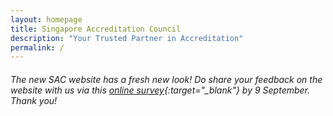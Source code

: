 ```yaml
---
layout: homepage
title: Singapore Accreditation Council
description: "Your Trusted Partner in Accreditation"
permalink: /
---
```

<!-- Type your notification here - the notification bar will not appear if this is empty. For other changes, refer to _data/homepage.yml to edit the homepage -->

###### The new SAC website has a fresh new look! Do share your feedback on the website with us via this [online survey](https://form.gov.sg/#!/5d5a64801d6c350019ea53ba){:target="_blank"} by 9 September. Thank you!
